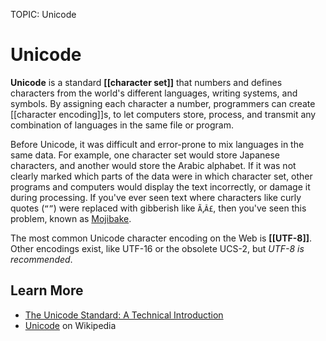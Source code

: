 TOPIC: Unicode

# Unicode

**Unicode** is a standard **[[character set]]** that numbers and defines characters from the world's
different languages, writing systems, and symbols. By assigning each character a number,
programmers can create [[character encoding]]s, to let computers store, process, and transmit any
combination of languages in the same file or program.

Before Unicode, it was difficult and error-prone to mix languages in the same data. For example, one
character set would store Japanese characters, and another would store the Arabic alphabet.
If it was not clearly marked which parts of the data were in which character set, other programs and
computers would display the text incorrectly, or damage it during processing. If you've ever seen
text where characters like curly quotes (`“”`) were replaced with gibberish like `Ã`‚`Â£`,
then you've seen this problem, known as [Mojibake](https://en.wikipedia.org/wiki/Mojibake).

The most common Unicode character encoding on the Web is **[[UTF-8]]**. Other encodings exist, like UTF-16
or the obsolete UCS-2, but *UTF-8 is recommended*.

## Learn More

- [The Unicode Standard: A Technical Introduction](http://www.unicode.org/standard/principles.html)
- [Unicode](https://en.wikipedia.org/wiki/Unicode) on Wikipedia
